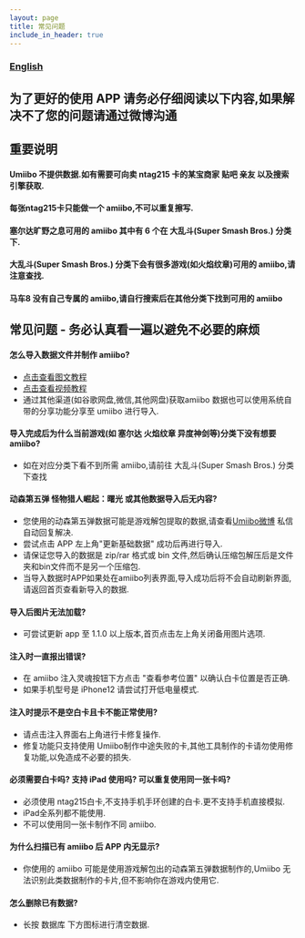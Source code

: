 ```yaml
---
layout: page
title: 常见问题
include_in_header: true
---
```

### [English](https://medium.com/@wzqwzq666/how-to-make-amiibo-with-iphone-in-2022-f0aca6d96b91)

## 为了更好的使用 APP 请务必仔细阅读以下内容,如果解决不了您的问题请通过微博沟通
## 重要说明
#### Umiibo 不提供数据.如有需要可向卖 ntag215 卡的某宝商家 贴吧 亲友 以及搜索引擎获取.
#### 每张ntag215卡只能做一个 amiibo,不可以重复擦写.
#### 塞尔达旷野之息可用的 amiibo 其中有 6 个在 大乱斗(Super Smash Bros.) 分类下.
#### 大乱斗(Super Smash Bros.) 分类下会有很多游戏(如火焰纹章)可用的 amiibo,请注意查找.
#### 马车8 没有自己专属的 amiibo,请自行搜索后在其他分类下找到可用的 amiibo

## 常见问题 - 务必认真看一遍以避免不必要的麻烦
#### 怎么导入数据文件并制作 amiibo?

- [点击查看图文教程](https://www.bilibili.com/read/cv14944601)
- [点击查看视频教程](https://www.bilibili.com/video/BV1vg411N7j5)
- 通过其他渠道(如谷歌网盘,微信,其他网盘)获取amiibo 数据也可以使用系统自带的分享功能分享至 umiibo 进行导入.

#### 导入完成后为什么当前游戏(如 塞尔达 火焰纹章 异度神剑等)分类下没有想要 amiibo?

- 如在对应分类下看不到所需 amiibo,请前往 大乱斗(Super Smash Bros.) 分类下查找

#### 动森第五弹 怪物猎人崛起：曙光 或其他数据导入后无内容?
- 您使用的动森第五弹数据可能是游戏解包提取的数据,请查看[Umiibo微博](https://www.bilibili.com/read/cv14944601) 私信自动回复解决.
- 尝试点击 APP 左上角"更新基础数据" 成功后再进行导入.
- 请保证您导入的数据是 zip/rar 格式或 bin 文件,然后确认压缩包解压后是文件夹和bin文件而不是另一个压缩包.
- 当导入数据时APP如果处在amiibo列表界面,导入成功后将不会自动刷新界面,请返回首页查看新导入的数据.

#### 导入后图片无法加载?
- 可尝试更新 app 至 1.1.0 以上版本,首页点击左上角关闭备用图片选项.

#### 注入时一直报出错误?
- 在 amiibo 注入灵魂按钮下方点击 "查看参考位置" 以确认白卡位置是否正确.
- 如果手机型号是 iPhone12 请尝试打开低电量模式.

#### 注入时提示不是空白卡且卡不能正常使用?
- 请点击注入界面右上角进行卡修复操作.
- 修复功能只支持使用 Umiibo制作中途失败的卡,其他工具制作的卡请勿使用修复功能,以免造成不必要的损失.

#### 必须需要白卡吗? 支持 iPad 使用吗? 可以重复使用同一张卡吗?
- 必须使用 ntag215白卡,不支持手机手环创建的白卡.更不支持手机直接模拟.
- iPad全系列都不能使用.
- 不可以使用同一张卡制作不同 amiibo.

#### 为什么扫描已有 amiibo 后 APP 内无显示?
- 你使用的 amiibo 可能是使用游戏解包出的动森第五弹数据制作的,Umiibo 无法识别此类数据制作的卡片,但不影响你在游戏内使用它.

#### 怎么删除已有数据?
- 长按 数据库 下方图标进行清空数据.
